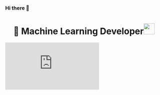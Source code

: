 ### Hi there 👋
<h1 align="center"> 👋 Machine Learning Developer<img src="https://media.giphy.com/media/hvRJCLFzcasrR4ia7z/giphy.gif" width="35"></h1>

![Dino](https:https://github.com/wajoud/wajoud/edit/main/README.md)

<!--
**wajoud/wajoud** is a ✨ _special_ ✨ repository because its `README.md` (this file) appears on your GitHub profile.

Here are some ideas to get you started:

- 🔭 I’m currently working on ...
- 🌱 I’m currently learning ...
- 👯 I’m looking to collaborate on ...
- 🤔 I’m looking for help with ...
- 💬 Ask me about ...
- 📫 How to reach me: ...
- 😄 Pronouns: ...
- ⚡ Fun fact: ...
-->
